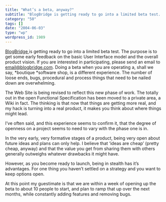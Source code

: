```yaml
---
title: "What’s a beta, anyway?"
subtitle: "BlogBridge is getting ready to go into a limited beta test. The purpose..."
category: "50"
tags: []
date: "2004-06-03"
type: "wp"
wordpress_id: 1989
---
```

[BlogBridge ](http://www.blogbridge.com)is getting ready to go into a limited beta test. The purpose is to get some early feedback on the basic User Interface model and the overall product vision. If you are interested in participating, please send an email to email@blogbridge.com.
Doing a beta when you are operating a, shall we say, *boutique *software shop, is a different experience. The number of loose ends, bugs, procedural and process things that need to be nailed down are overwhelming. 

The Web Site is being revised to reflect this new phase of work. The totally out in the open Functional Specification has been moved to a private area, a Wiki in fact. The thinking is that now that things are getting more real, and my hack is turning into a real product, it makes you think about where things might lead.

I’ve often said, and this experience seems to confirm it, that the degree of openness on a project seems to need to vary with the phase one is in.

In the very early, very formative stages of a product, being very open about future ideas and plans can only help. I believe that ‘ideas are cheap’ (pretty cheap, anyway) and that the value you get from sharing them with others generally outweighs whatever drawbacks it might have.

However, as you become ready to launch, being in stealth has it’s advantages. For one thing you haven’t settled on a strategy and you want to keep options open. 

At this point my guestimate is that we are within a week of opening up the beta to about 10 people to start, and plan to ramp that up over the next months, while constantly adding features and removing bugs.